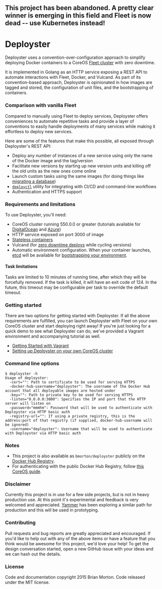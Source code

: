 ## This project has been abandoned. A pretty clear winner is emerging in this field and Fleet is now dead -- use Kubernetes instead!

# Deployster

Deployster uses a convention-over-configuration approach to simplify deploying Docker containers to a CoreOS [Fleet cluster][fleet-cluster] with zero downtime.

It is implemented in Golang as an HTTP service exposing a REST API to automate interactions with Fleet, Docker, and Vulcand.  As part of its convention-based approach, Deployster is opinionated in how images are tagged and stored, the configuration of unit files, and the bootstrapping of containers.


### Comparison with vanilla Fleet

Compared to manually using Fleet to deploy services, Deployster offers conveniences to automate repetitive tasks and provide a layer of conventions to easily handle deployments of many services while making it effortless to deploy new services.

Here are some of the features that make this possible, all exposed through Deployster's REST API:

* Deploy any number of instances of a new service using only the name of the Docker image and the tag/version
* Facilitate new versions by starting up new version units and killing off the old units as the new ones come online
* Launch custom tasks using the same images (for doing things like [migrating a database][running-rails-migrations])
* [`deployctl`](https://github.com/bmorton/deployctl) utility for integrating with CI/CD and command-line workflows
* Authentication and HTTPS support


### Requirements and limitations

To use Deployster, you'll need:

* CoreOS cluster running 550.0.0 or greater (tutorials available for [DigitalOcean][digitalocean] and [Azure][azure])
* HTTP service exposed on port 3000 of image
* [Stateless containers][12-factor-processes]
* Vulcand (for [zero downtime deploys][zero-downtime] while cycling versions)
* Automatic environment configuration.  When your container launches, [etcd] will be available for [bootstrapping your environment][confd].


#### Task limitations

Tasks are limited to 10 minutes of running time, after which they will be forcefully removed.  If the task is killed, it will have an exit code of 124.  In the future, this timeout may be configurable per task to override the default timeout.


### Getting started

There are two options for getting started with Deployster.  If all the above requirements are fulfilled, you can launch Deployster with Fleet on your own CoreOS cluster and start deploying right away!  If you're just looking for a quick demo to see what Deployster can do, we've provided a Vagrant environment and accompanying tutorial as well.

* [Getting Started with Vagrant][vagrant-guide]
* [Setting up Deployster on your own CoreOS cluster][setup-guide]


### Command line options

```ShellSession
$ deployster -h
Usage of deployster:
  -cert="": Path to certificate to be used for serving HTTPS
  -docker-hub-username="deployster": The username of the Docker Hub account that all deployable images are hosted under
  -key="": Path to private key to be used for serving HTTPS
  -listen="0.0.0.0:3000": Specifies the IP and port that the HTTP server will listen on
  -password="mmmhm": Password that will be used to authenticate with Deployster via HTTP basic auth
  -registry-url="": If using a private registry, this is the address:port of that registry (if supplied, docker-hub-username will be ignored)
  -username="deployster": Username that will be used to authenticate with Deployster via HTTP basic auth
```


### Notes

* This project is also available as `bmorton/deployster` publicly on the [Docker Hub Registry][deployster-docker-hub].
* For authenticating with the public Docker Hub Registry, follow [this CoreOS guide][registry-authentication].


### Disclaimer

Currently this project is in use for a few side projects, but is not in heavy production use.  At this point it's experimental and feedback is very welcomed and appreciated.  [Yammer][yammer] has been exploring a similar path for production and this will be used in prototyping.


### Contributing

Pull requests and bug reports are greatly appreciated and encouraged.  If you'd like to help out with any of the above items or have a feature that you think would be awesome for this project, we'd love your help!  To get the design conversation started, open a new GitHub issue with your ideas and we can hash out the details.


### License

Code and documentation copyright 2015 Brian Morton. Code released under the MIT license.

[fleet-cluster]: https://coreos.com/using-coreos/clustering/
[deployster-docker-hub]: https://registry.hub.docker.com/u/bmorton/deployster/
[yammer]: https://www.yammer.com
[running-rails-migrations]: http://guides.rubyonrails.org/active_record_migrations.html#running-migrations
[digitalocean]: https://www.digitalocean.com/community/tutorials/how-to-set-up-a-coreos-cluster-on-digitalocean
[azure]: https://coreos.com/docs/running-coreos/cloud-providers/azure
[12-factor-processes]: http://12factor.net/processes
[zero-downtime]: https://coreos.com/blog/zero-downtime-frontend-deploys-vulcand/
[etcd]: https://github.com/coreos/etcd
[consul]: https://www.consul.io
[confd]: https://github.com/kelseyhightower/confd
[vagrant-guide]: https://github.com/bmorton/deployster/wiki/Getting-Started-with-Vagrant
[setup-guide]: https://github.com/bmorton/deployster/wiki/Setting-up-Deployster-on-your-own-CoreOS-cluster
[registry-authentication]: https://coreos.com/docs/launching-containers/building/registry-authentication/
